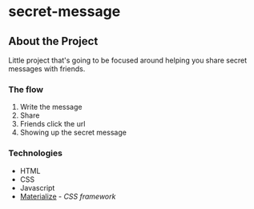 # secret-message

## About the Project
Little project that's going to be focused around helping you share secret messages with friends.

### The flow
1. Write the message
2. Share
3. Friends click the url
4. Showing up the secret message

### Technologies
- HTML
- CSS
- Javascript
- [Materialize](https://materializecss.com/) - _CSS framework_
